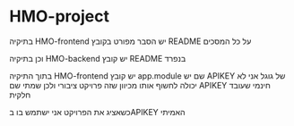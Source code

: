 # HMO-project

בתיקיה 
HMO-frontend
יש הסבר מפורט בקובץ
README
על כל המסכים

וכן בתיקיה 
HMO-backend
יש קובץ
README בנפרד

בתוך התיקיה 
HMO-frontend
יש קובץ 
app.module
שם יש APIKEY
של גוגל
אני לא יכולה לחשוף אותו מכיוון שזה פרויקט ציבורי
ולכן שמתי שם 
APIKEY
חינמי שעובד חלקית

כשאציג את הפרויקט אני ישתמש בו
בAPIKEY
האמיתי
